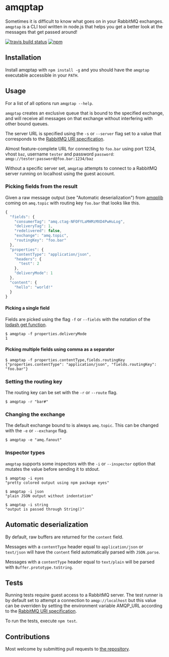 # amqptap

Sometimes it is difficult to know what goes on in your RabbitMQ exchanges. `amqptap` is a CLI tool written in node.js that helps you get a better look at the messages that get passed around!

[repo]: https://github.com/tedeh/amqptap
[amqplib-repo]: https://github.com/squaremo/amqp.node
[amqptap-npm]: https://www.npmjs.com/package/amqptap
[amqptap-travis]: https://travis-ci.org/tedeh/amqptap
[rabbitmq-url]: https://www.rabbitmq.com/uri-spec.html
[badge-travis]: https://img.shields.io/travis/tedeh/amqptap/master.svg?style=flat-square
[badge-npm]: https://img.shields.io/npm/v/amqptap.svg?style=flat-square

[![travis build status][badge-travis]][amqptap-travis] 
[![npm][badge-npm]][amqptap-npm]

## Installation

Install amqptap with `npm install -g` and you should have the `amqptap` executable accessible in your `PATH`.

## Usage

For a list of all options run `amqptap --help`.

`amqptap` creates an exclusive queue that is bound to the specified exchange, and will receive all messages on that exchange without interfering with other bound queues.

The server URL is specified using the `-s` or `--server` flag set to a value that corresponds to the [RabbitMQ URI specification][rabbitmq-url].

Almost feature-complete URL for connecting to `foo.bar` using port 1234, vhost `baz`, username `tester` and password `password`: `amqp://tester:password@foo.bar:1234/baz`

Without a specific server set, `amqptap` attempts to connect to a RabbitMQ server running on localhost using the guest account.

### Picking fields from the result

Given a raw message output (see "Automatic deserialization") from [amqplib][amqplib-repo] coming on `amq.topic` with routing key `foo.bar` that looks like this.

````javascript
{
  "fields": {
    "consumerTag": "amq.ctag-NFOFYLaMHMzMXD4PwHuLog",
    "deliveryTag": 1,
    "redelivered": false,
    "exchange": "amq.topic",
    "routingKey": "foo.bar"
  },
  "properties": {
    "contentType": "application/json",
    "headers": {
      "test": 2
    },
    "deliveryMode": 1
  },
  "content": {
    "hello": "world!"
  }
}
````

#### Picking a single field

Fields are picked using the flag `-f` or `--fields` with the notation of the [lodash get function](https://lodash.com/docs#get).

````
$ amqptap -f properties.deliveryMode
1
````

#### Picking multiple fields using comma as a separator

````
$ amqptap -f properties.contentType,fields.routingKey
{"properties.contentType": "application/json", "fields.routingKey": "foo.bar"}
````

### Setting the routing key

The routing key can be set with the `-r` or `--route` flag.

````
$ amqptap -r "bar#"
````

### Changing the exchange

The default exchange bound to is always `amq.topic`. This can be changed with the `-e` or `--exchange` flag.

````
$ amqptap -e "amq.fanout"
````

### Inspector types

`amqptap` supports some inspectors with the `-i` or `--inspector` option that mutates the value before sending it to stdout.

````
$ amqptap -i eyes
"pretty colored output using npm package eyes"

$ amqptap -i json
"plain JSON output without indentation"

$ amqptap -i string
"output is passed through String()"
````

## Automatic deserialization

By default, raw buffers are returned for the `content` field.

Messages with a `contentType` header equal to `application/json` or `text/json` will have the `content` field automatically parsed with `JSON.parse`.

Messages with a `contentType` header equal to `text/plain` will be parsed with `Buffer.prototype.toString`.

## Tests

Running tests require guest access to a RabbitMQ server. The test runner is by default set to attempt a connection to `amqp://localhost` but this value can be overriden by setting the environment variable AMQP_URL according to the [RabbitMQ URI specification][rabbitmq-url].

To run the tests, execute `npm test`.

## Contributions

Most welcome by submitting pull requests to [the repository][repo].
